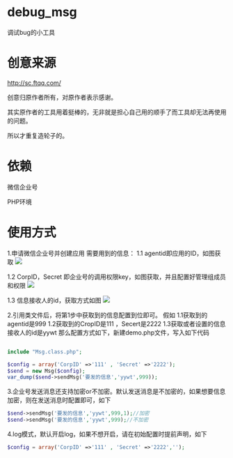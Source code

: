 # debug_msg
调试bug的小工具

# 创意来源

http://sc.ftqq.com/ 

创意归原作者所有，对原作者表示感谢。

其实原作者的工具用着挺棒的，无非就是担心自己用的顺手了而工具却无法再使用的问题。

所以才重复造轮子的。

# 依赖

微信企业号

PHP环境

# 使用方式

1.申请微信企业号并创建应用
需要用到的信息：
1.1 agentid即应用的ID，如图获取
![](http://ww4.sinaimg.cn/large/006tNc79ly1ff525yyk6qj30lw09hq3o.jpg)

1.2 CorpID，Secret 即企业号的调用权限key，如图获取，并且配置好管理组成员和权限
![](http://ww1.sinaimg.cn/large/006tNc79ly1ff529kv6n4j311u0dfdhy.jpg)

1.3 信息接收人的id，获取方式如图
![](http://ww2.sinaimg.cn/large/006tNc79ly1ff52cfejnrj313w0ccgnk.jpg)

2.引用类文件后，将第1步中获取到的信息配置到位即可。
假如 
1.1获取到的agentid是999
1.2获取到的CropID是111 ，Secert是2222 
1.3获取或者设置的信息接收人的id是yywt
那么配置方式如下，新建demo.php文件，写入如下代码
```php

include "Msg.class.php";

$config = array('CorpID' =>'111' , 'Secret' =>'2222');
$send = new Msg($config);
var_dump($send->sendMsg('要发的信息','yywt',999));
```
3.企业号发送消息还支持加密or不加密。默认发送消息是不加密的，如果想要信息加密，则在发送消息时配置即可，如下
```php
$send->sendMsg('要发的信息','yywt',999,1);//加密
$send->sendMsg('要发的信息','yywt',999);//不加密
```
4.log模式，默认开启log，如果不想开启，请在初始配置时提前声明，如下
```php
$config = array('CorpID' =>'111' , 'Secret' =>'2222','');

```


